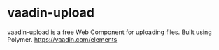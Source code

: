 # vaadin-upload
vaadin-upload is a free Web Component for uploading files. Built using Polymer. https://vaadin.com/elements
